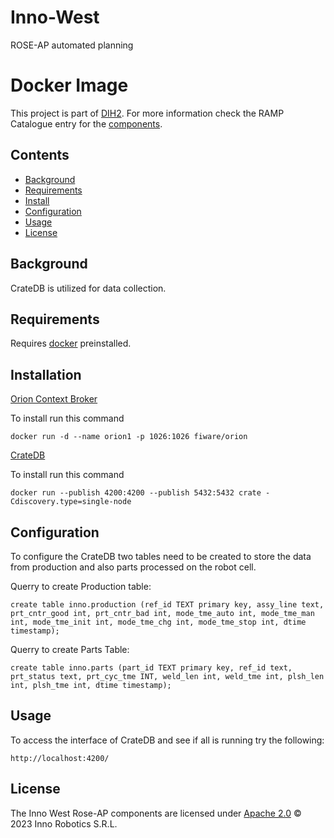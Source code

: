 # Inno-West
 ROSE-AP automated planning

# Docker Image
This project is part of [DIH2](http://www.dih-squared.eu/). For more information check the RAMP Catalogue entry for the [components](https://github.com/xxx).
 ## Contents

-   [Background](#background)
-   [Requirements](#requirements)
-   [Install](#install)
-   [Configuration](#configuration)
-   [Usage](#usage)
-   [License](#license)

## Background

CrateDB is utilized for data collection.

## Requirements

Requires [docker](https://github.com/docker) preinstalled.

## Installation

[Orion Context Broker](https://github.com/telefonicaid/fiware-orion/tree/master/docker)

To install run this command

```text
docker run -d --name orion1 -p 1026:1026 fiware/orion
```

[CrateDB](https://github.com/crate/crate)

To install run this command

```text
docker run --publish 4200:4200 --publish 5432:5432 crate -Cdiscovery.type=single-node
```

## Configuration

To configure the CrateDB two tables need to be created to store the data from production and also parts processed on the robot cell.

Querry to create Production table: 
```text
create table inno.production (ref_id TEXT primary key, assy_line text, prt_cntr_good int, prt_cntr_bad int, mode_tme_auto int, mode_tme_man int, mode_tme_init int, mode_tme_chg int, mode_tme_stop int, dtime timestamp);
```

Querry to create Parts Table:
```text
create table inno.parts (part_id TEXT primary key, ref_id text, prt_status text, prt_cyc_tme INT, weld_len int, weld_tme int, plsh_len int, plsh_tme int, dtime timestamp);
```

## Usage

To access the interface of CrateDB and see if all is running try the following:
```text
http://localhost:4200/
```

## License
The Inno West Rose-AP components are licensed under [Apache 2.0](/LICENSE) © 2023 Inno Robotics S.R.L.

